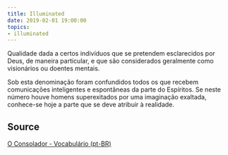 ```yaml
---
title: Illuminated
date: 2019-02-01 19:00:00
topics:
- illuminated
---
```


Qualidade dada a certos indivíduos que se pretendem esclarecidos por Deus, de maneira 
particular, e que são considerados geralmente como visionários ou doentes mentais.

Sob esta denominação foram confundidos todos os que recebem comunicações inteligentes e 
espontâneas da parte do Espíritos. Se neste número houve homens superexitados por uma 
imaginação exaltada, conhece-se hoje a parte que se deve atribuir à realidade.

## Source
[O Consolador - Vocabulário (pt-BR)](http://www.oconsolador.com.br/linkfixo/vocabulario/principal.html)


